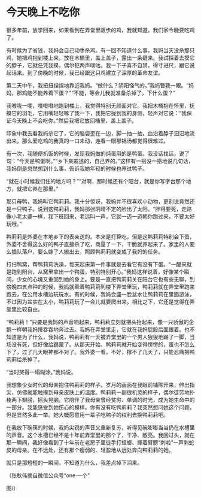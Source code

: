 # 今天晚上不吃你

很多年前，放学回来，如果看到在弄堂里踱步的鸡，我就知道，我们家今晚要吃鸡了。 

有时候为了省钱，我妈会自己动手杀鸡。有一回不知道什么事，我妈当天没杀那只鸡，她把鸡抱到楼上来，放在木桶里，盖上盖子，露出一条缝来。我试探着去摸它的脖子，它就任凭我摸，偶尔犯两声嘀咕。我一下子喜不自禁，得寸进尺，跟它说起话来。到了傍晚的时候，我已经跟这只鸡建立了深厚的革命友谊。 

第二天中午，我扭扭捏捏地靠近我妈。“做什么？阴阳怪气的。”我妈瞥我一眼。“妈妈，那鸡能不能养着下蛋？”“不能，等会儿我就准备杀掉了，下什么蛋？” 

我喉咙一哽，噔噔噔地跑到楼上，我觉得特别无颜面对它。我把木桶抱在怀里，抚摸它的羽毛，它用嘴轻轻啄了我一下，我把它拢到我的身侧，轻声对它说：“我保证今天晚上不会吃你。”然后我把它放回桶里，盖上盖子。 

印象中我去看我妈杀它了，它的脑袋歪在一边，脚一抽一抽，血沿着脖子汩汩地流出来。那么爱吃鸡的我真的一口未动，连看一眼那锅汤都觉得很难过。 

有一次，我随便扒饭的时候，发现我妈做的炖蛋用的是鸭蛋。我没话找话，说了句：“今天是鸭蛋啊。”“乡下亲戚送的，自己养的。”这样有一搭没一搭地说几句话，我妈倒是忽然想到什么事，告诉我她年轻的时候也养过鸭子。 

“就在小时候我们住的地方吗？”“对啊，那时候还有个阳台，就是你写字台那个地方，就把它养在那里。” 

那只母鸭，我妈叫它鸭莉莉。我十分惊讶，我妈并不很喜欢小动物，更别说竟然还是一只鸭子。说到这鸭莉莉，我妈那张阴晴不定的脸出了太阳。“胖得要死，走路像小老太婆一样，我下班回来，老远叫一声，它就一迈一迈朝你跑过来，不要太好玩哦。” 

鸭莉莉是外婆在本地乡下的表亲送的。本来是打算吃，但是这鸭莉莉特别会下蛋，外婆不舍得这么好的鸭子直接杀了吃，商量了一下，干脆就养起来了。家里的人要么插队落户，要么嫁了人搬出去，照顾鸭莉莉就变成了我妈的任务。 

打扫鸭窝，帮鸭莉莉洗澡，每天起床第一件事就是去看它有没有下蛋。“一醒来就是跑到阳台，从窝里拿出一个鸭蛋，特别特别开心。”我妈这样说着，好像某个瞬间，少女的心境又重回到她的身上。要是一直把鸭莉莉关在阳台它也有些无聊，到傍晚四五点钟的时候，我妈就牵着鸭莉莉到楼下弄堂里玩，鸭莉莉就在弄堂里跑来跑去，在公用水槽边玩玩水。有的时候，我妈会盛一脸盆水让鸭莉莉在里面游泳，不过因为盆实在太小，鸭莉莉玩了一会儿就要爬出来。相比之下，它还是觉得在弄堂里比较自由。 

“鸭莉莉！”只要是我妈的声音响起来，鸭莉莉立刻就把头抬起来，像一只骄傲的企鹅一样朝我妈慢吞吞地奔过去。我妈在弄堂里走，它就在我妈屁股后面跟着。也不知道是为了什么，我妈说，鸭莉莉有一天被弄堂里的一个男人狠狠地踢了一脚，当场没有死，但好像给踢蒙了。从那天开始，鸭莉莉就开始变得愣愣的，蛋也不怎么下了，过了几天眼神都不对了。我外婆一看，不好，撑不了几天了，只能忍痛把鸭莉莉给杀掉了。 

“当时哭得一塌糊涂。”我妈说。 

我想象少女时代的母亲抱住鸭莉莉的样子。岁月的画面在我眼前铺陈开来，伸出指尖，仿佛就能触摸到母亲皮肤上的温度。鸭莉莉一副很机灵的样子，偶尔徒劳地扑棱两下翅膀，摇头晃脑。它陪伴了我母亲曾经贫穷、单调的时光，成为她生命中的一部分。我能感受到她伤心的模样。你有没有吃鸭莉莉？我突然想问她这个问题，但是显然多此一举。她大概愿意用一辈子吃鸭子的权利去换鸭莉莉吧。 

在我放下碗筷的时候，我妈尖锐的声音又重新复苏，听得见碗嘭嘭当当扔在水槽里的声音。这个水槽已经不是十年前弄堂里的那个了，干净、敞亮。我回过头，就在那一瞬间，我好像看到了十年前在老房子里徒手打蟑螂、揮着臂膀“刺啦”一声剥蛇皮的母亲。在不远处，还有那个瘦弱的、轻盈地从远处奔向鸭莉莉的她。 

就只是那短短的一瞬间，不知道为什么，我差点掉下泪来。 

（张秋伟摘自微信公众号“one·一个” 

图/）